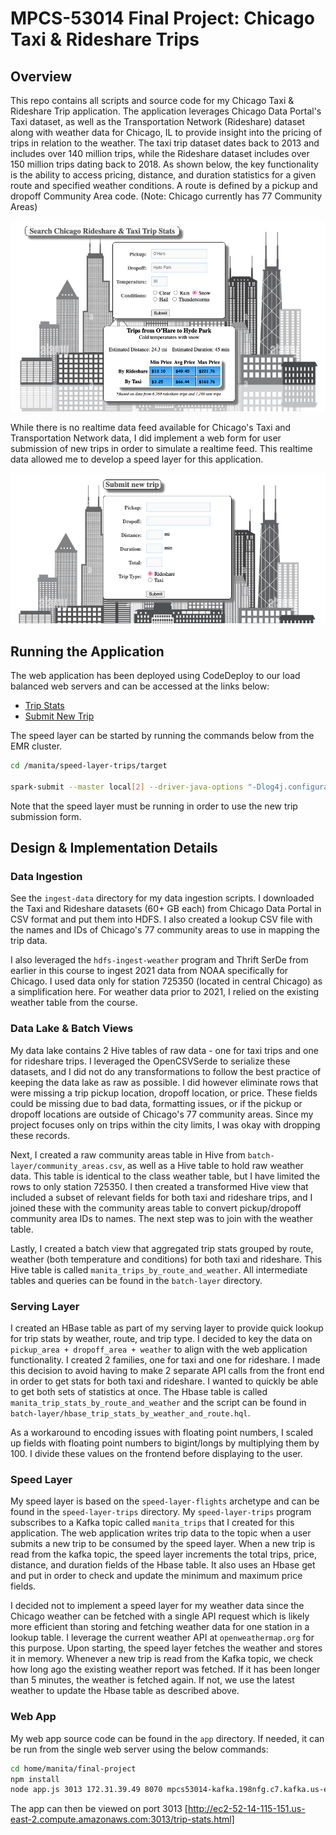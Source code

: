 # MPCS-53014 Final Project: Chicago Taxi & Rideshare Trips

## Overview
This repo contains all scripts and source code for my Chicago Taxi & Rideshare Trip application. The application leverages Chicago Data Portal's Taxi dataset, as well as the Transportation Network (Rideshare) dataset along with weather data for Chicago, IL to provide insight into the pricing of trips in relation to the weather. The taxi trip dataset dates back to 2013 and includes over 140 million trips, while the Rideshare dataset includes over 150 million trips dating back to 2018. As shown below, the key functionality is the ability to access pricing, distance, and duration statistics for a given route and specified weather conditions. A route is defined by a pickup and dropoff Community Area code. (Note: Chicago currently has 77 Community Areas)

![Trip Stats](TripStats.png)

While there is no realtime data feed available for Chicago's Taxi and Transportation Network data, I did implement a web form for user submission of new trips in order to simulate a realtime feed. This realtime data allowed me to develop a speed layer for this application.

![Submit Trip](SubmitTrip.png)

## Running the Application

The web application has been deployed using CodeDeploy to our load balanced web servers and can be accessed at the links below:
- [Trip Stats](http://manita-lb-1574432182.us-east-2.elb.amazonaws.com/trip-stats.html)
- [Submit New Trip](http://manita-lb-1574432182.us-east-2.elb.amazonaws.com/submit-trips.html)

The speed layer can be started by running the commands below from the EMR cluster.
```bash
cd /manita/speed-layer-trips/target

spark-submit --master local[2] --driver-java-options "-Dlog4j.configuration=file:///home/hadoop/ss.log4j.properties" --class StreamTrips uber-speed-layer-trips-1.0-SNAPSHOT.jar b-2.mpcs53014-kafka.198nfg.c7.kafka.us-east-2.amazonaws.com:9092,b-1.mpcs53014-kafka.198nfg.c7.kafka.us-east-2.amazonaws.com:9092
```
Note that the speed layer must be running in order to use the new trip submission form.

## Design & Implementation Details

### Data Ingestion

See the `ingest-data` directory for my data ingestion scripts. I downloaded the Taxi and Rideshare datasets (60+ GB each) from Chicago Data Portal in CSV format and put them into HDFS. I also created a lookup CSV file with the names and IDs of Chicago's 77 community areas to use in mapping the trip data.

I also leveraged the `hdfs-ingest-weather` program and Thrift SerDe from earlier in this course to ingest 2021 data from NOAA specifically for Chicago. I used data only for station 725350 (located in central Chicago) as a simplification here. For weather data prior to 2021, I relied on the existing weather table from the course.

### Data Lake & Batch Views

My data lake contains 2 Hive tables of raw data - one for taxi trips and one for rideshare trips. I leveraged the OpenCSVSerde to serialize these datasets, and I did not do any transformations to follow the best practice of keeping the data lake as raw as possible. I did however eliminate rows that were missing a trip pickup location, dropoff location, or price. These fields could be missing due to bad data, formatting issues, or if the pickup or dropoff locations are outside of Chicago's 77 community areas. Since my project focuses only on trips within the city limits, I was okay with dropping these records.

Next, I created a raw community areas table in Hive from `batch-layer/community_areas.csv`, as well as a Hive table to hold raw weather data. This table is identical to the class weather table, but I have limited the rows to only station 725350. I then created a transformed Hive view that included a subset of relevant fields for both taxi and rideshare trips, and I joined these with the community areas table to convert pickup/dropoff community area IDs to names. The next step was to join with the weather table.

Lastly, I created a batch view that aggregated trip stats grouped by route, weather (both temperature and conditions) for both taxi and rideshare. This Hive table is called `manita_trips_by_route_and_weather`. All intermediate tables and queries can be found in the `batch-layer` directory.


### Serving Layer

I created an HBase table as part of my serving layer to provide quick lookup for trip stats by weather, route, and trip type. I decided to key the data on `pickup_area + dropoff_area + weather` to align with the web application functionality. I created 2 families, one for taxi and one for rideshare. I made this decision to avoid having to make 2 separate API calls from the front end in order to get stats for both taxi and rideshare. I wanted to quickly be able to get both sets of statistics at once. The Hbase table is called `manita_trip_stats_by_route_and_weather` and the script can be found in `batch-layer/hbase_trip_stats_by_weather_and_route.hql`.

As a workaround to encoding issues with floating point numbers, I scaled up fields with floating point numbers to bigint/longs by multiplying them by 100. I divide these values on the frontend before displaying to the user.


### Speed Layer

My speed layer is based on the `speed-layer-flights` archetype and can be found in the `speed-layer-trips` directory. My `speed-layer-trips` program subscribes to a Kafka topic called `manita_trips` that I created for this application. The web application writes trip data to the topic when a user submits a new trip to be consumed by the speed layer. When a new trip is read from the kafka topic, the speed layer increments the total trips, price, distance, and duration fields of the Hbase table. It also uses an Hbase get and put in order to check and update the minimum and maximum price fields.

I decided not to implement a speed layer for my weather data since the Chicago weather can be fetched with a single API request which is likely more efficient than storing and fetching weather data for one station in a lookup table. I leverage the current weather API at `openweathermap.org` for this purpose. Upon starting, the speed layer fetches the weather and stores it in memory. Whenever a new trip is read from the Kafka topic, we check how long ago the existing weather report was fetched. If it has been longer than 5 minutes, the weather is fetched again. If not, we use the latest weather to update the Hbase table as described above.


### Web App

My web app source code can be found in the `app` directory. If needed, it can be run from the single web server using the below commands:
```bash
cd home/manita/final-project
npm install
node app.js 3013 172.31.39.49 8070 mpcs53014-kafka.198nfg.c7.kafka.us-east-2.amazonaws.com:9092
```
The app can then be viewed on port 3013 [http://ec2-52-14-115-151.us-east-2.compute.amazonaws.com:3013/trip-stats.html]
